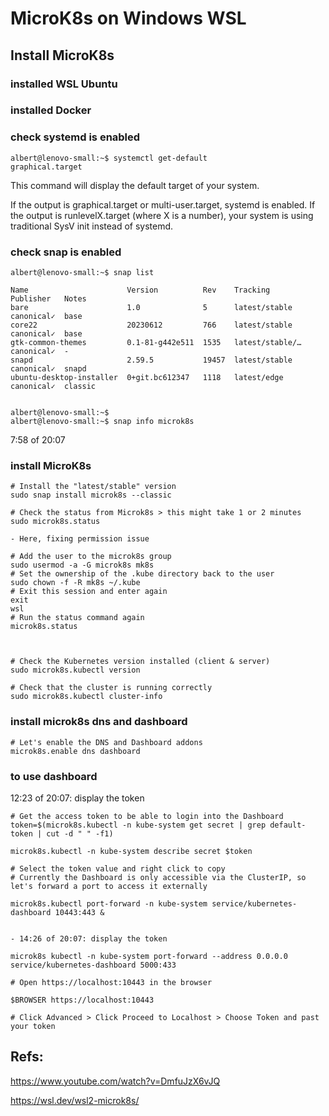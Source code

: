# MicroK8s on Windows WSL

## Install MicroK8s

### installed WSL Ubuntu

### installed Docker

### check systemd is enabled

```
albert@lenovo-small:~$ systemctl get-default
graphical.target

```

This command will display the default target of your system.

If the output is graphical.target or multi-user.target, systemd is enabled.
If the output is runlevelX.target (where X is a number), your system is using traditional SysV init instead of systemd.

### check snap is enabled

```
albert@lenovo-small:~$ snap list

Name                      Version          Rev    Tracking         Publisher   Notes
bare                      1.0              5      latest/stable    canonical✓  base
core22                    20230612         766    latest/stable    canonical✓  base
gtk-common-themes         0.1-81-g442e511  1535   latest/stable/…  canonical✓  -
snapd                     2.59.5           19457  latest/stable    canonical✓  snapd
ubuntu-desktop-installer  0+git.bc612347   1118   latest/edge      canonical✓  classic


albert@lenovo-small:~$
albert@lenovo-small:~$ snap info microk8s
```

7:58 of 20:07

### install MicroK8s

```
# Install the "latest/stable" version
sudo snap install microk8s --classic

# Check the status from Microk8s > this might take 1 or 2 minutes
sudo microk8s.status

- Here, fixing permission issue

# Add the user to the microk8s group
sudo usermod -a -G microk8s mk8s
# Set the ownership of the .kube directory back to the user
sudo chown -f -R mk8s ~/.kube
# Exit this session and enter again
exit
wsl
# Run the status command again
microk8s.status



# Check the Kubernetes version installed (client & server)
sudo microk8s.kubectl version

# Check that the cluster is running correctly
sudo microk8s.kubectl cluster-info

```

### install microk8s dns and dashboard

```
# Let's enable the DNS and Dashboard addons
microk8s.enable dns dashboard

```

### to use dashboard

12:23 of 20:07: display the token

```
# Get the access token to be able to login into the Dashboard
token=$(microk8s.kubectl -n kube-system get secret | grep default-token | cut -d " " -f1)

microk8s.kubectl -n kube-system describe secret $token

# Select the token value and right click to copy
# Currently the Dashboard is only accessible via the ClusterIP, so let's forward a port to access it externally

microk8s.kubectl port-forward -n kube-system service/kubernetes-dashboard 10443:443 &


- 14:26 of 20:07: display the token

microk8s kubectl -n kube-system port-forward --address 0.0.0.0 service/kubernetes-dashboard 5000:433

# Open https://localhost:10443 in the browser

$BROWSER https://localhost:10443

# Click Advanced > Click Proceed to Localhost > Choose Token and past your token

```

## Refs:

https://www.youtube.com/watch?v=DmfuJzX6vJQ

https://wsl.dev/wsl2-microk8s/
